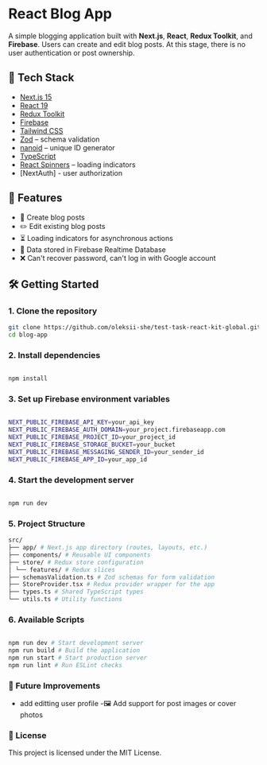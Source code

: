 # React Blog App

A simple blogging application built with **Next.js**, **React**, **Redux Toolkit**, and **Firebase**. Users can create and edit blog posts. At this stage, there is no user authentication or post ownership.

## 🧰 Tech Stack

- [Next.js 15](https://nextjs.org/)
- [React 19](https://reactjs.org/)
- [Redux Toolkit](https://redux-toolkit.js.org/)
- [Firebase](https://firebase.google.com/)
- [Tailwind CSS](https://tailwindcss.com/)
- [Zod](https://zod.dev/) – schema validation
- [nanoid](https://github.com/ai/nanoid) – unique ID generator
- [TypeScript](https://www.typescriptlang.org/)
- [React Spinners](https://www.davidhu.io/react-spinners/) – loading indicators
- [NextAuth] - user authorization

## 🚀 Features

- 📄 Create blog posts
- ✏️ Edit existing blog posts
- ⏳ Loading indicators for asynchronous actions
- 💾 Data stored in Firebase Realtime Database
- ❌ Can't recover password, can't log in with Google account

## 🛠️ Getting Started

### 1. Clone the repository

```bash
git clone https://github.com/oleksii-she/test-task-react-kit-global.git
cd blog-app
```

### 2. Install dependencies

```bash

npm install
```

### 3. Set up Firebase environment variables

```bash

NEXT_PUBLIC_FIREBASE_API_KEY=your_api_key
NEXT_PUBLIC_FIREBASE_AUTH_DOMAIN=your_project.firebaseapp.com
NEXT_PUBLIC_FIREBASE_PROJECT_ID=your_project_id
NEXT_PUBLIC_FIREBASE_STORAGE_BUCKET=your_bucket
NEXT_PUBLIC_FIREBASE_MESSAGING_SENDER_ID=your_sender_id
NEXT_PUBLIC_FIREBASE_APP_ID=your_app_id
```

### 4. Start the development server

```bash

npm run dev
```

### 5. Project Structure

```bash
src/
├── app/ # Next.js app directory (routes, layouts, etc.)
├── components/ # Reusable UI components
├── store/ # Redux store configuration
│ └── features/ # Redux slices
├── schemasValidation.ts # Zod schemas for form validation
├── StoreProvider.tsx # Redux provider wrapper for the app
├── types.ts # Shared TypeScript types
└── utils.ts # Utility functions
```

### 6. Available Scripts

```bash

npm run dev # Start development server
npm run build # Build the application
npm run start # Start production server
npm run lint # Run ESLint checks
```

### 📌 Future Improvements

- add editting user profile
  -🖼️ Add support for post images or cover photos

### 📄 License

This project is licensed under the MIT License.

